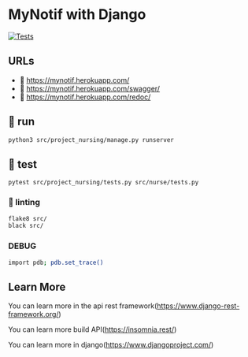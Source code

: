 # MyNotif with Django

[![Tests](https://github.com/issa-diallo/Mynotif_backend/actions/workflows/tests.yml/badge.svg)](https://github.com/issa-diallo/Mynotif_backend/actions/workflows/tests.yml)

## URLs

- :tada: https://mynotif.herokuapp.com/
- :memo: https://mynotif.herokuapp.com/swagger/
- :memo: https://mynotif.herokuapp.com/redoc/

## :tada: run
```sh
python3 src/project_nursing/manage.py runserver
```

## :test_tube: test
```
pytest src/project_nursing/tests.py src/nurse/tests.py
```

### :rotating_light: linting
```sh
flake8 src/
black src/
```

### DEBUG
```sh
import pdb; pdb.set_trace()
```

## Learn More

You can learn more in the api rest framework(https://www.django-rest-framework.org/) 

You can learn more build API(https://insomnia.rest/)

You can learn more in django(https://www.djangoproject.com/)
